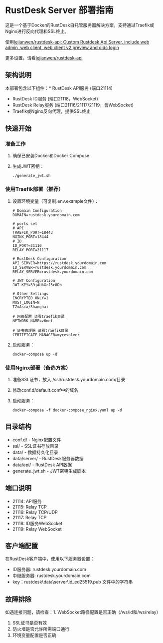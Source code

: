 
# RustDesk Server 部署指南

这是一个基于Docker的RustDesk自托管服务器解决方案，支持通过Traefik或Nginx进行反向代理和SSL终止。

使用[lejianwen/rustdesk-api: Custom Rustdesk Api Server, include web admin ,web client, web client v2 preview and oidc login](https://github.com/lejianwen/rustdesk-api)

更多设置，请看[lejianwen/rustdesk-api](https://github.com/lejianwen/rustdesk-api)

## 架构说明

本部署包含以下组件：* RustDesk API服务 (端口21114)

* RustDesk ID服务 (端口21118，WebSocket)
* RustDesk Relay服务 (端口21116/21117/21119，含WebSocket)
* Traefik或Nginx反向代理，提供SSL终止

## 快速开始

### 准备工作

1. 确保已安装Docker和Docker Compose
2. 生成JWT密钥：

   `./generate_jwt.sh`

### 使用Traefik部署（推荐）

1. 设置环境变量（可复制.env.example文件）：

   ```
   # Domain Configuration
   DOMAIN=rustdesk.yourdomain.com

   # ports set
   # API 
   TRAEFIK_PORT=18443
   NGINX_PORT=18444
   # ID
   ID_PORT=21116
   RELAY_PORT=21117

   # RustDesk Configuration
   API_SERVER=https://rustdesk.yourdomain.com
   ID_SERVER=rustdesk.yourdomain.com
   RELAY_SERVER=rustdesk.yourdomain.com

   # JWT Configuration
   JWT_KEY=39jAU%GrJ5r8Db

   # Other Settings
   ENCRYPTED_ONLY=1
   MUST_LOGIN=N
   TZ=Asia/Shanghai 

   # 网络配置 请看traefik目录
   NETWORK_NAME=v6net

   # 证书管理器 请看traefik目录
   CERTIFICATE_MANAGER=myresolver
   ```
2. 启动服务：

   `docker-compose up -d`

### 使用Nginx部署（备选方案）

1. 准备SSL证书，放入./ssl/rustdesk.yourdomain.com/目录
2. 修改conf.d/default.conf中的域名
3. 启动服务：

   `docker-compose -f docker-compose_nginx.yaml up -d`

## 目录结构

* conf.d/ - Nginx配置文件
* ssl/ - SSL证书存放目录
* data/ - 数据持久化目录
* data/server/ - RustDesk服务器数据
* data/api/ - RustDesk API数据
* generate_jwt.sh - JWT密钥生成脚本

## 端口说明

* 21114: API服务
* 21115: Relay TCP
* 21116: Relay TCP/UDP
* 21117: Relay TCP
* 21118: ID服务WebSocket
* 21119: Relay WebSocket

## 客户端配置

在RustDesk客户端中，使用以下服务器设置：

* ID服务器: rustdesk.yourdomain.com
* 中继服务器: rustdesk.yourdomain.com
* key：rustdesk\data\server\id_ed25519.pub 文件中的字符串

## 故障排除

如遇连接问题，请检查：1. WebSocket路径配置是否正确（/ws/id和/ws/relay）

1. SSL证书是否有效
2. 防火墙是否允许所需端口通行
3. 环境变量配置是否正确
